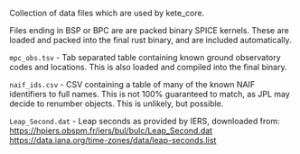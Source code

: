 Collection of data files which are used by kete_core.

Files ending in BSP or BPC are are packed binary SPICE kernels.
These are loaded and packed into the final rust binary, and are included automatically.

`mpc_obs.tsv` - Tab separated table containing known ground observatory codes and
    locations. This is also loaded and compiled into the final binary.

`naif_ids.csv` - CSV containing a table of many of the known NAIF identifiers to full
    names. This is not 100% guaranteed to match, as JPL may decide to renumber objects.
    This is unlikely, but possible.

`Leap_Second.dat` - Leap seconds as provided by IERS, downloaded from:
    https://hpiers.obspm.fr/iers/bul/bulc/Leap_Second.dat
    https://data.iana.org/time-zones/data/leap-seconds.list